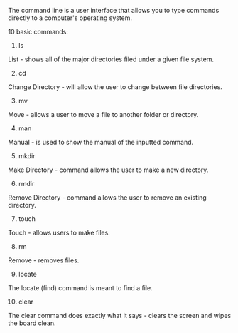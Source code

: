 The command line is a user interface that allows you to type commands directly to a computer's operating system.

10 basic commands:

1. ls

List - shows all of the major directories filed under a given file system.

2. cd

Change Directory - will allow the user to change between file directories.

3. mv

Move - allows a user to move a file to another folder or directory.

4. man

Manual - is used to show the manual of the inputted command.

5. mkdir

Make Directory - command allows the user to make a new directory.

6. rmdir

Remove Directory - command allows the user to remove an existing directory.

7. touch

Touch - allows users to make files.

8. rm

Remove - removes files.

9. locate

The locate (find) command is meant to find a file.

10. clear

The clear command does exactly what it says - clears the screen and wipes the board clean.